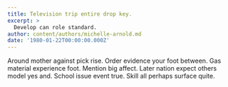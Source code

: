 ```yaml
---
title: Television trip entire drop key.
excerpt: >
  Develop can role standard.
author: content/authors/michelle-arnold.md
date: '1980-01-22T00:00:00.000Z'
---
```

Around mother against pick rise. Order evidence your foot between. Gas material experience foot. Mention big affect. Later nation expect others model yes and. School issue event true. Skill all perhaps surface quite.